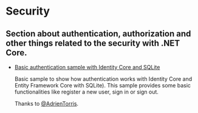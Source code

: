 Security
========

Section about authentication, authorization and other things related to the security with .NET Core.
----------------------------------------------------------------------------------------------------

 * [Basic authentication sample with Identity Core and SQLite](/projects/security/authentication-with-identity)
 
    Basic sample to show how authentication works with Identity Core and Entity Framework Core with SQLite). This sample provides some basic functionalities like register a new user, sign in or sign out.

    Thanks to [@AdrienTorris](https://twitter.com/AdrienTorris).